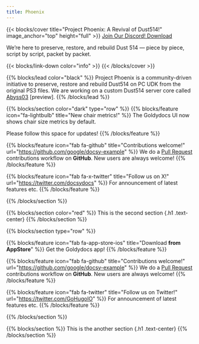 ```yaml
---
title: Phoenix
---
```


{{< blocks/cover title="Project Phoenix: A Revival of Dust514!" image_anchor="top" height="full" >}}
<a class="btn btn-lg btn-secondary me-3 mb-4" href="https://discord.gg/CqHQDmEFTr">
  Join Our Discord! <i class="fas fa-brands fa-discord ms-2"></i>
</a>
<a class="btn btn-lg btn-primary me-3 mb-4" href="https://drive.google.com/drive/folders/1Wd2Crh4PSiv2vuRglVnRK1ecJasJ6MPk">
  Download <i class="fab fa-google-drive ms-2 "></i>
</a>
<p class="lead mt-5">We’re here to preserve, restore, and rebuild Dust 514 &mdash; piece by piece, script by script, packet by packet.</p>
{{< blocks/link-down color="info" >}}
{{< /blocks/cover >}}


{{% blocks/lead color="black" %}}
Project Phoenix is a community-driven initiative to preserve, restore and rebuild Dust514 on PC UDK from the original PS3 files. We are working on a custom Dust514 server core called <a href="https://github.com/sephcasiah/Abyss03Framework.github.io/index.html">Abyss03</a> [preview].
{{% /blocks/lead %}}


{{% blocks/section color="dark" type="row" %}}
{{% blocks/feature icon="fa-lightbulb" title="New chair metrics!" %}}
The Goldydocs UI now shows chair size metrics by default.

Please follow this space for updates!
{{% /blocks/feature %}}


{{% blocks/feature icon="fab fa-github" title="Contributions welcome!" url="https://github.com/google/docsy-example" %}}
We do a [Pull Request](https://github.com/google/docsy-example/pulls) contributions workflow on **GitHub**. New users are always welcome!
{{% /blocks/feature %}}


{{% blocks/feature icon="fab fa-x-twitter" title="Follow us on X!" url="https://twitter.com/docsydocs" %}}
For announcement of latest features etc.
{{% /blocks/feature %}}


{{% /blocks/section %}}


{{% blocks/section color="red" %}}
This is the second section
{.h1 .text-center}
{{% /blocks/section %}}


{{% blocks/section type="row" %}}

{{% blocks/feature icon="fab fa-app-store-ios" title="Download **from AppStore**" %}}
Get the Goldydocs app!
{{% /blocks/feature %}}

{{% blocks/feature icon="fab fa-github" title="Contributions welcome!"
    url="https://github.com/google/docsy-example" %}}
We do a [Pull Request](https://github.com/google/docsy-example/pulls)
contributions workflow on **GitHub**. New users are always welcome!
{{% /blocks/feature %}}

{{% blocks/feature icon="fab fa-twitter" title="Follow us on Twitter!"
    url="https://twitter.com/GoHugoIO" %}}
For announcement of latest features etc.
{{% /blocks/feature %}}

{{% /blocks/section %}}


{{% blocks/section %}}
This is the another section
{.h1 .text-center}
{{% /blocks/section %}}